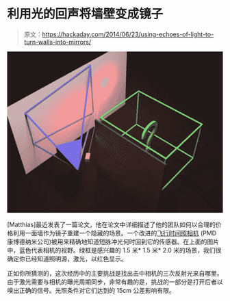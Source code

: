 # 利用光的回声将墙壁变成镜子

> 原文：<https://hackaday.com/2014/06/23/using-echoes-of-light-to-turn-walls-into-mirrors/>

[![using a wall as a mirror](img/2eab12da938f511fe4367f55cfff3a12.png)](https://hackaday.com/wp-content/uploads/2014/06/a_234273098f.jpg)

[Matthias]最近发表了一篇论文，他在论文中详细描述了他的团队如何以合理的价格利用一面墙作为镜子重建一个隐藏的场景。一个改进的[飞行时间照相机](http://en.wikipedia.org/wiki/Time-of-flight_camera) (PMD 康博德纳米公司)被用来精确地知道短脉冲光何时回到它的传感器。在上面的图片中，蓝色代表相机的视野。绿框是感兴趣的 1.5 米* 1.5 米* 2.0 米的场景，我们很确定你已经知道照明源，激光，以红色显示。

正如你所猜测的，这次经历中的主要挑战是找出击中相机的三次反射光来自哪里。由于激光需要与相机的曝光周期同步，非常有趣的是，挑战的一部分是打开后者以嗅出正确的信号。光照条件对它们达到的 15cm 公差影响有限。